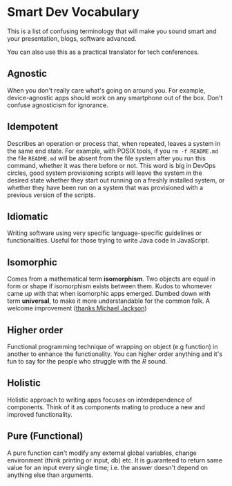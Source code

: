 # Smart Dev Vocabulary
This is a list of confusing terminology that will make you sound smart and your presentation, blogs, software advanced.

You can also use this as a practical translator for tech conferences. 

## Agnostic
When you don't really care what's going on around you. For example, device-agnostic apps should work on any smartphone out of the box. Don't confuse agnosticism for ignorance.

## Idempotent
Describes an operation or process that, when repeated, leaves a system in the same end state. For example, with POSIX tools, if you `rm -f README.md` the file `README.md` will be absent from the file system after you run this command, whether it was there before or not. This word is big in DevOps circles, good system provisioning scripts will leave the system in the desired state whether they start out running on a freshly installed system, or whether they have been run on a system that was provisioned with a previous version of the scripts.

## Idiomatic
Writing software using very specific language-specific guidelines or functionalities. Useful for those trying to write Java code in JavaScript.

## Isomorphic
Comes from a mathematical term **isomorphism**. Two objects are equal in form or shape if isomorphism exists between them. Kudos to whomever came up with that when isomorphic apps emerged. Dumbed down with term **universal**, to make it more understandable for the common folk. A welcome improvement ([thanks Michael Jackson](https://medium.com/@mjackson/universal-javascript-4761051b7ae9#.ckm0ema2p))

## Higher order
Functional programming technique of wrapping on object (e.g function) in another to enhance the functionality. You can higher order anything and it's fun to say for the people who struggle with the _R_ sound. 

## Holistic
Holistic approach to writing apps focuses on interdependence of components. Think of it as components mating to produce a new and improved functionality. 

## Pure (Functional)
A pure function can't modify any external global variables, change environment (think printing or input, db) etc. It is guaranteed to return same value for an input every single time; i.e. the answer doesn't depend on anything else than arguments.
